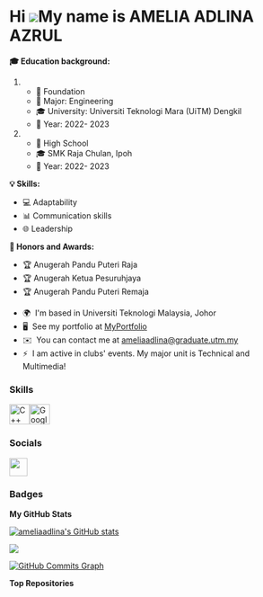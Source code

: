 Hi ![](https://user-images.githubusercontent.com/18350557/176309783-0785949b-9127-417c-8b55-ab5a4333674e.gif)My name is AMELIA ADLINA AZRUL
===========================================================================================================================================
**🎓 Education background:**
   1) - 🏫 Foundation
      - 📘 Major: Engineering
      - 🎓 University: Universiti Teknologi Mara (UiTM) Dengkil
      - 📅 Year: 2022- 2023

  2)  - 🏫 High School
      - 🎓 SMK Raja Chulan, Ipoh
      - 📅 Year: 2022- 2023

**💡 Skills:**
   - 💻 Adaptability
   - 📊 Communication skills
   - 🌐 Leadership

**🏅 Honors and Awards:**
   - 🏆 Anugerah Pandu Puteri Raja
   - 🏆 Anugerah Ketua Pesuruhjaya
   - 🏆 Anugerah Pandu Puteri Remaja
     
* 🌍  I'm based in Universiti Teknologi Malaysia, Johor
* 🖥️  See my portfolio at [MyPortfolio]([http://ztm.com](http://127.0.0.1:5500/1.%20main%20page.html))
* ✉️  You can contact me at [ameliaadlina@graduate.utm.my](mailto:ameliaadlina@graduate.utm.my)
* ⚡  I am active in clubs' events. My major unit is Technical and Multimedia!

### Skills


<p align="left">
<a href="https://docs.microsoft.com/en-us/cpp/?view=msvc-170" target="_blank" rel="noreferrer"><img src="https://raw.githubusercontent.com/danielcranney/readme-generator/main/public/icons/skills/cplusplus-colored.svg" width="36" height="36" alt="C++" /></a><a href="https://cloud.google.com/" target="_blank" rel="noreferrer"><img src="https://raw.githubusercontent.com/danielcranney/readme-generator/main/public/icons/skills/googlecloud-colored.svg" width="36" height="36" alt="Google Cloud" /></a>
</p>


### Socials

<p align="left"> <a href="https://www.github.com/ameliaadlina" target="_blank" rel="noreferrer"> <picture> <source media="(prefers-color-scheme: dark)" srcset="https://raw.githubusercontent.com/danielcranney/readme-generator/main/public/icons/socials/github-dark.svg" /> <source media="(prefers-color-scheme: light)" srcset="https://raw.githubusercontent.com/danielcranney/readme-generator/main/public/icons/socials/github.svg" /> <img src="https://raw.githubusercontent.com/danielcranney/readme-generator/main/public/icons/socials/github.svg" width="32" height="32" /> </picture> </a></p>

### Badges

<b>My GitHub Stats</b>

<a href="http://www.github.com/ameliaadlina"><img src="https://github-readme-stats.vercel.app/api?username=ameliaadlina&show_icons=true&hide=&count_private=true&title_color=0891b2&text_color=ffffff&icon_color=0891b2&bg_color=1c1917&hide_border=true&show_icons=true" alt="ameliaadlina's GitHub stats" /></a>

<a href="http://www.github.com/ameliaadlina"><img src="https://github-readme-streak-stats.herokuapp.com/?user=ameliaadlina&stroke=ffffff&background=1c1917&ring=0891b2&fire=0891b2&currStreakNum=ffffff&currStreakLabel=0891b2&sideNums=ffffff&sideLabels=ffffff&dates=ffffff&hide_border=true" /></a>

<a href="http://www.github.com/ameliaadlina"><img src="https://github-readme-activity-graph.cyclic.app/graph?username=ameliaadlina&bg_color=1c1917&color=ffffff&line=0891b2&point=ffffff&area_color=1c1917&area=true&hide_border=true&custom_title=GitHub%20Commits%20Graph" alt="GitHub Commits Graph" /></a>

<b>Top Repositories</b>

<div width="100%" align="center"></div><br /><br /><br /><br /><br /><br /><br />

